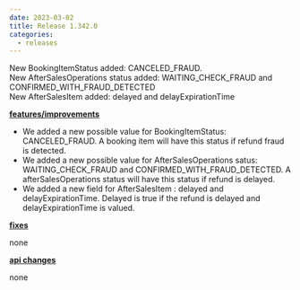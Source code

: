 ```yaml
---
date: 2023-03-02
title: Release 1.342.0
categories:
  - releases
---
```

New BookingItemStatus added: CANCELED_FRAUD.  
New AfterSalesOperations status added: WAITING_CHECK_FRAUD and CONFIRMED_WITH_FRAUD_DETECTED  
New AfterSalesItem added: delayed and delayExpirationTime  
<!--more-->

**<u>features/improvements</u>**

- We added a new possible value for BookingItemStatus: CANCELED_FRAUD. A booking item will have this status if refund fraud is detected.  
- We added a new possible value for AfterSalesOperations satus: WAITING_CHECK_FRAUD and CONFIRMED_WITH_FRAUD_DETECTED. A afterSalesOperations status will have this status if refund is delayed.  
- We added a new field for AfterSalesItem : delayed and delayExpirationTime. Delayed is true if the refund is delayed and delayExpirationTime is valued.  

**<u>fixes</u>**

none

**<u>api changes</u>**

none


  
